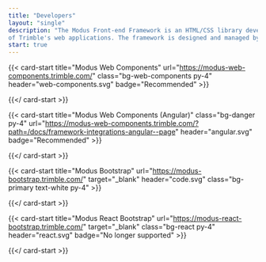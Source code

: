 ```yaml
---
title: "Developers"
layout: "single"
description: "The Modus Front-end Framework is an HTML/CSS library developed as a common, open source platform for all
of Trimble's web applications. The framework is designed and managed by the Trimble UX Council."
start: true
---
```


<style>
.card-header img {
  filter: none;
}
.card-header img {
  filter: brightness(0) invert(1);
}
</style>

<div class="row">

{{< card-start title="Modus Web Components" url="https://modus-web-components.trimble.com/" class="bg-web-components py-4" header="web-components.svg" badge="Recommended" >}}

{{</ card-start >}}

{{< card-start title="Modus Web Components (Angular)" class="bg-danger py-4" url="https://modus-web-components.trimble.com/?path=/docs/framework-integrations-angular--page" header="angular.svg" badge="Recommended" >}}

{{</ card-start >}}

</div>

<div class="row">

{{< card-start title="Modus Bootstrap" url="https://modus-bootstrap.trimble.com/" target="_blank" header="code.svg" class="bg-primary text-white py-4" >}}

{{</ card-start >}}

{{< card-start title="Modus React Bootstrap" url="https://modus-react-bootstrap.trimble.com/" target="_blank" class="bg-react py-4" header="react.svg" badge="No longer supported" >}}

{{</ card-start >}}

</div>
